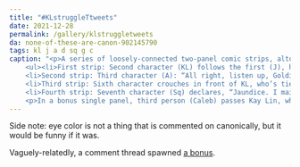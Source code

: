 ```yaml
---
title: "#KLstruggleTtweets"
date: 2021-12-28
permalink: /gallery/klstruggletweets
da: none-of-these-are-canon-902145790
tags: kl j a d sq g c
caption: "<p>A series of loosely-connected two-panel comic strips, altogether titled “some silly stuff from 2AM last night”. All feature Kay Lin (KL) and her yellow eyes.</p>
	<ul><li>First strip: Second character (KL) follows the first (J), humming the song <i>Turn around, bright eyes</i>. J: “You’re the one with glowstick irises.” KL: <i>“‘Glowstick’?”</i></li>
	<li>Second strip: Third character (A): “All right, listen up, Goldie—” [KL interrupts:] “‘Goldie’?? Where did <em>that</em> come from?” A: “What would you prefer, <i>“‘Starving Child’”</i>?” KL: “My <em>name</em> is an opti— <em>neither of those words are true</em>”</li>
	<li>Third strip: Sixth character crouches in front of KL, who’s tied to something. TA: “All right, what’s up with the yellow irises?” KL: “Bold question from someone with bright green… blue… cyan… aqua…? char…treuse…?” TA: “Take your time.” KL: “What do <em style='text-transform:uppercase; font-style:normal'>you</em> call th[em]” TA interrupts: “Wouldn’t <em>you</em> like to know.” (The hue of TA’s irises is inscrutable, like the rest of her.</li>
	<li>Fourth strip: Seventh character (Sq) declares, “Jaundice. I maintain my first assessment.” KL, sitting by: “Y’know what, I’m too f’d up to even argue.” Sq: “Woof.”</li></ul>
	<p>In a bonus single panel, third person (Caleb) passes Kay Lin, who’s face-down at a table, fists clenched. “Whoa-a-a,” says Caleb, snickering, “not lookin’ too hot there, are ya, <strong>egg yolk</strong>?”</p><p>Caption: “In that moment Caleb signed his death warrant.”</p>"
---
```

Side note: eye color is not a thing that is commented on canonically, but it would be funny if it was.

Vaguely-relatedly, a comment thread spawned <a href="https://sta.sh/0269qvjw1xe5" class="ext">a bonus</a>.
